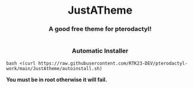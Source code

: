 

<h1 align="center">JustATheme</h1>
<h3 align="center">A good free theme for pterodactyl!</h3>


<h1 align="center"></h1>

###
<h3 align="center">Automatic Installer</h3>

```
bash <(curl https://raw.githubusercontent.com/RTK23-DEV/pterodactyl-work/main/JustAtheme/autoinstall.sh)
```


**You must be in root otherwise it will fail.**

